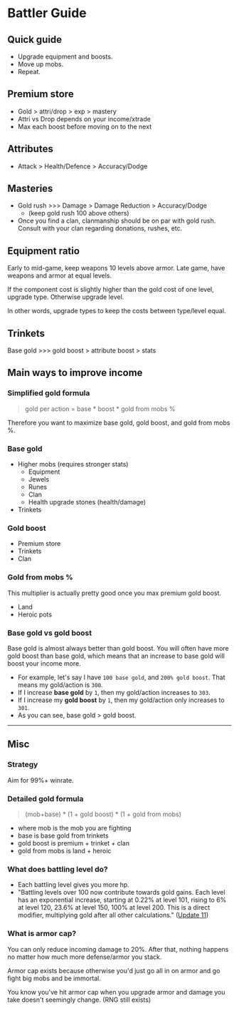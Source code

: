 # Battler Guide

## Quick guide

- Upgrade equipment and boosts.
- Move up mobs.
- Repeat.

## Premium store

- Gold > attri/drop > exp > mastery
- Attri vs Drop depends on your income/xtrade
- Max each boost before moving on to the next

## Attributes

- Attack > Health/Defence > Accuracy/Dodge

## Masteries

- Gold rush >>> Damage > Damage Reduction > Accuracy/Dodge
    - (keep gold rush 100 above others)
- Once you find a clan, clanmanship should be on par with gold rush. Consult with your clan regarding donations, rushes, etc.

## Equipment ratio

Early to mid-game, keep weapons 10 levels above armor. Late game, have weapons and armor at equal levels.

If the component cost is slightly higher than the gold cost of one level, upgrade type. Otherwise upgrade level.

In other words, upgrade types to keep the costs between type/level equal.

## Trinkets

Base gold >>> gold boost > attribute boost > stats

## Main ways to improve income

### Simplified gold formula

> gold per action = base \* boost \* gold from mobs \%

Therefore you want to maximize base gold, gold boost, and gold from mobs \%.

### Base gold

- Higher mobs (requires stronger stats)
    - Equipment
    - Jewels
    - Runes
    - Clan
    - Health upgrade stones (health/damage)
- Trinkets

### Gold boost

- Premium store
- Trinkets
- Clan

### Gold from mobs %

This multiplier is actually pretty good once you max premium gold boost.

- Land
- Heroic pots

### Base gold vs gold boost

Base gold is almost always better than gold boost. You will often have more gold boost than base gold, which means that an increase to base gold will boost your income more.

- For example, let's say I have `100 base gold`, and `200% gold boost`. That means my gold/action is `300`.
- If I increase **base gold** by `1`, then my gold/action increases to `303`.
- If I increase my **gold boost** by `1`, then my gold/action only increases to `301`.
- As you can see, base gold > gold boost.

***

## Misc

### Strategy

Aim for 99%+ winrate.

### Detailed gold formula

> (mob+base) \* (1 + gold boost) \* (1 + gold from mobs)

- where mob is the mob you are fighting
- base is base gold from trinkets
- gold boost is premium + trinket + clan
- gold from mobs is land + heroic

### What does battling level do?

- Each battling level gives you more hp.
- "Battling levels over 100 now contribute towards gold gains. Each level has an exponential increase, starting at 0.22% at level 101, rising to 6% at level 120, 23.6% at level 150, 100% at level 200. This is a direct modifier, multiplying gold after all other calculations." ([Update 11](patches/patch11.md))

### What is armor cap?

You can only reduce incoming damage to 20%. After that, nothing happens no matter how much more defense/armor you stack.

Armor cap exists because otherwise you'd just go all in on armor and go fight big mobs and be immortal.

You know you've hit armor cap when you upgrade armor and damage you take doesn't seemingly change. (RNG still exists)
